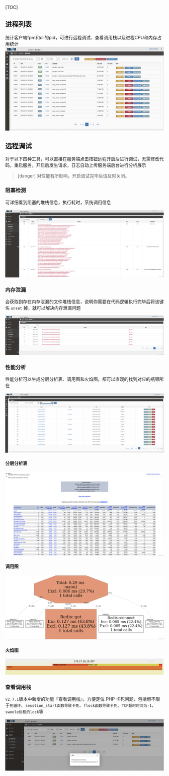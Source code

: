 [TOC]

## 进程列表

统计客户端fpm和cli的pid，可进行远程调试、查看调用栈以及进程CPU和内存占用统计
![](images/screenshot_1570757596858.png)

## 远程调试

对于以下四种工具，可以直接在服务端点击按钮远程开启后进行调试，无需修改代码，重启服务。开启后发生请求，日志自动上传服务端后台进行分析展示

>[danger] 对性能有所影响，开启调试完毕后请及时关闭。

### 阻塞检测

可详细看到阻塞的堆栈信息，执行耗时，系统调用信息

![](images/watermark,type_d3F5LW1pY3JvaGVp,size_20,text_6K-G5rKD56eR5oqA54mI5p2D5omA5pyJ,color_FFFFFF,shadow_50,t_80,g_se,x_10,y_10-20190806145641396.png)

### 内存泄漏

会获取到存在内存泄漏的文件堆栈信息，说明你需要在代码逻辑执行完毕后将该键名 `unset` 掉，就可以解决内存泄漏问题

![](images/watermark,type_d3F5LW1pY3JvaGVp,size_20,text_6K-G5rKD56eR5oqA54mI5p2D5omA5pyJ,color_FFFFFF,shadow_50,t_80,g_se,x_10,y_10-20190806145631801.png)

### 性能分析

性能分析可以生成分层分析表、调用图和火焰图，都可以直观的找到对应的瓶颈所在

![](images/watermark,type_d3F5LW1pY3JvaGVp,size_20,text_6K-G5rKD56eR5oqA54mI5p2D5omA5pyJ,color_FFFFFF,shadow_50,t_80,g_se,x_10,y_10-20190806145635100.png)

#### 分层分析表

![](images/watermark,type_d3F5LW1pY3JvaGVp,size_20,text_6K-G5rKD56eR5oqA54mI5p2D5omA5pyJ,color_FFFFFF,shadow_50,t_80,g_se,x_10,y_10-20190806145631802.png)

#### 调用图

![](images/watermark,type_d3F5LW1pY3JvaGVp,size_14,text_6K-G5rKD56eR5oqA54mI5p2D5omA5pyJ,color_FFFFFF,shadow_50,t_80,g_se,x_10,y_10.png)

#### 火焰图

![](images/1562034019090-8185583f-15d7-4804-87aa-b72c1c60ac32.png)

### 查看调用栈
`v2.7.1`版本中新增的功能『查看调用栈』，方便定位 PHP 卡死问题，包括但不限于`死循环`、`sesstion_start函数导致卡死`、`flock函数导致卡死`、`TCP超时时间为-1`、`swoole协程的lock`等

![](images/screenshot_1570755920796.png)